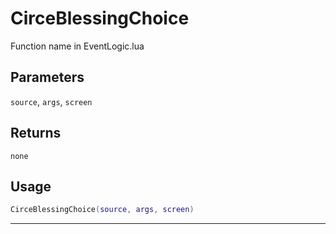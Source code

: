 # CirceBlessingChoice
Function name in EventLogic.lua
## Parameters
`source`, `args`, `screen`
## Returns
`none`
## Usage
```lua
CirceBlessingChoice(source, args, screen)
```
---
